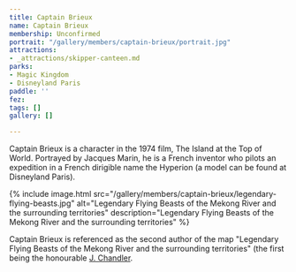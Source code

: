 ```yaml
---
title: Captain Brieux
name: Captain Brieux
membership: Unconfirmed
portrait: "/gallery/members/captain-brieux/portrait.jpg"
attractions:
- _attractions/skipper-canteen.md
parks:
- Magic Kingdom
- Disneyland Paris
paddle: ''
fez:
tags: []
gallery: []

---
```

Captain Brieux is a character in the 1974 film, The Island at the Top of World. Portrayed by Jacques Marin, he is a French inventor who pilots an expedition in a French dirigible name the Hyperion (a model can be found at Disneyland Paris).

{% include image.html src="/gallery/members/captain-brieux/legendary-flying-beasts.jpg" alt="Legendary Flying Beasts of the Mekong River and the surrounding territories" description="Legendary Flying Beasts of the Mekong River and the surrounding territories" %}

Captain Brieux is referenced as the second author of the map "Legendary Flying Beasts of the Mekong River and the surrounding territories" (the first being the honourable [J. Chandler](/sea/members/jason-chandler).